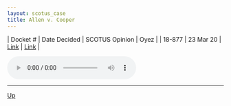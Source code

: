 ```yaml
---
layout: scotus_case
title: Allen v. Cooper
---
```


| Docket # | Date Decided | SCOTUS Opinion | Oyez |
| 18-877 | 23 Mar 20 | [Link](https://www.supremecourt.gov/opinions/19pdf/589us2r16_p8k0.pdf) | [Link](https://www.oyez.org/cases/2019/18-877) |

<audio controls>
   <source src='./resources/18-877.mp3' type='audio/mpeg'>
</audio>

<object data='./resources/18-877.pdf' type='application/pdf'></object>

---

[Up](./README.md)